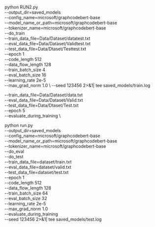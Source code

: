 python RUN2.py \
    --output_dir=saved_models \
    --config_name=microsoft/graphcodebert-base \
    --model_name_or_path=microsoft/graphcodebert-base \
    --tokenizer_name=microsoft/graphcodebert-base \
    --do_train \
    --train_data_file=Data/Dataset/datatest.txt \
    --eval_data_file=Data/Dataset/Validtest.txt \
    --test_data_file=Data/Dtaset/Testtest.txt \
    --epoch 1 \
    --code_length 512 \
    --data_flow_length 128 \
    --train_batch_size 4 \
    --eval_batch_size 16 \
    --learning_rate 2e-5 \
    --max_grad_norm 1.0 \ 
    --seed 123456 2>&1| tee saved_models/train.log

 --train_data_file=Data/Dataset/data.txt \
--eval_data_file=Data/Dataset/Valid.txt \
--test_data_file=Data/Dtaset/Test.txt \
--epoch 5 \
--evaluate_during_training \

python run.py \
    --output_dir=saved_models \
    --config_name=microsoft/graphcodebert-base \
    --model_name_or_path=microsoft/graphcodebert-base \
    --tokenizer_name=microsoft/graphcodebert-base \
    --do_eval \
    --do_test \
    --train_data_file=dataset/train.txt \
    --eval_data_file=dataset/valid.txt \
    --test_data_file=dataset/test.txt \
    --epoch 1 \
    --code_length 512 \
    --data_flow_length 128 \
    --train_batch_size 64 \
    --eval_batch_size 32 \
    --learning_rate 2e-5 \
    --max_grad_norm 1.0 \
    --evaluate_during_training \
    --seed 123456 2>&1| tee saved_models/test.log




